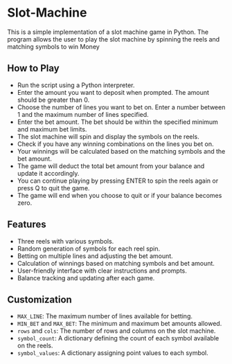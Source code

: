 # Slot-Machine
This is a simple implementation of a slot machine game in Python. The program allows the user to play the slot machine by spinning the reels and matching symbols to win Money

## How to Play
- Run the script using a Python interpreter.
- Enter the amount you want to deposit when prompted. The amount should be greater than 0.
- Choose the number of lines you want to bet on. Enter a number between 1 and the maximum number of lines specified.
- Enter the bet amount. The bet should be within the specified minimum and maximum bet limits.
- The slot machine will spin and display the symbols on the reels.
- Check if you have any winning combinations on the lines you bet on.
- Your winnings will be calculated based on the matching symbols and the bet amount.
- The game will deduct the total bet amount from your balance and update it accordingly.
- You can continue playing by pressing ENTER to spin the reels again or press Q to quit the game.
- The game will end when you choose to quit or if your balance becomes zero.

## Features

- Three reels with various symbols.
- Random generation of symbols for each reel spin.
- Betting on multiple lines and adjusting the bet amount.
- Calculation of winnings based on matching symbols and bet amount.
- User-friendly interface with clear instructions and prompts.
- Balance tracking and updating after each game.

## Customization

- `MAX_LINE`: The maximum number of lines available for betting.
- `MIN_BET` and `MAX_BET`: The minimum and maximum bet amounts allowed.
- `rows` and `cols`: The number of rows and columns on the slot machine.
- `symbol_count`: A dictionary defining the count of each symbol available on the reels.
- `symbol_values`: A dictionary assigning point values to each symbol.
